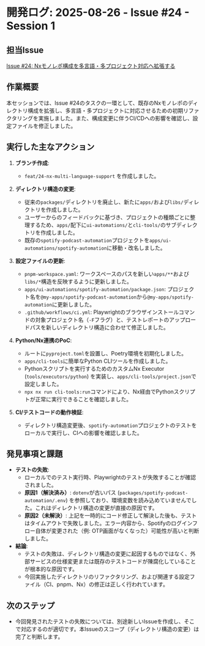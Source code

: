 # 開発ログ: 2025-08-26 - Issue #24 - Session 1

## 担当Issue
[Issue #24: Nxモノレポ構成を多言語・多プロジェクト対応へ拡張する](https://github.com/centervil/my-apps/issues/24)

## 作業概要
本セッションでは、Issue #24のタスクの一環として、既存のNxモノレポのディレクトリ構成を拡張し、多言語・多プロジェクトに対応させるための初期リファクタリングを実施しました。また、構成変更に伴うCI/CDへの影響を確認し、設定ファイルを修正しました。

## 実行した主なアクション

1.  **ブランチ作成**:
    -   `feat/24-nx-multi-language-support` を作成しました。

2.  **ディレクトリ構造の変更**:
    -   従来の`packages/`ディレクトリを廃止し、新たに`apps/`および`libs/`ディレクトリを作成しました。
    -   ユーザーからのフィードバックに基づき、プロジェクトの種類ごとに整理するため、`apps/`配下に`ui-automations/`と`cli-tools/`のサブディレクトリを作成しました。
    -   既存の`spotify-podcast-automation`プロジェクトを`apps/ui-automations/spotify-automation`に移動・改名しました。

3.  **設定ファイルの更新**:
    -   `pnpm-workspace.yaml`: ワークスペースのパスを新しい`apps/**`および`libs/*`構造を反映するように更新しました。
    -   `apps/ui-automations/spotify-automation/package.json`: プロジェクト名を`@my-apps/spotify-podcast-automation`から`@my-apps/spotify-automation`に更新しました。
    -   `.github/workflows/ci.yml`: Playwrightのブラウザインストールコマンドの対象プロジェクト名（`-F`フラグ）と、テストレポートのアップロードパスを新しいディレクトリ構造に合わせて修正しました。

4.  **Python/Nx連携のPoC**:
    -   ルートに`pyproject.toml`を設置し、Poetry環境を初期化しました。
    -   `apps/cli-tools`に簡単なPython CLIツールを作成しました。
    -   Pythonスクリプトを実行するためのカスタムNx Executor (`tools/executors/python`) を実装し、`apps/cli-tools/project.json`で設定しました。
    -   `npx nx run cli-tools:run`コマンドにより、Nx経由でPythonスクリプトが正常に実行できることを確認しました。

5.  **CI/テストコードの動作検証**:
    -   ディレクトリ構造変更後、`spotify-automation`プロジェクトのテストをローカルで実行し、CIへの影響を確認しました。

## 発見事項と課題

-   **テストの失敗**:
    -   ローカルでのテスト実行時、Playwrightのテストが失敗することが確認されました。
    -   **原因1（解決済み）**: `dotenv`が古いパス (`packages/spotify-podcast-automation/.env`) を参照しており、環境変数を読み込めていませんでした。これはディレクトリ構造の変更が直接の原因です。
    -   **原因2（未解決）**: 上記を一時的にコード修正して解決した後も、テストはタイムアウトで失敗しました。エラー内容から、Spotifyのログインフロー自体が変更された（例: OTP画面がなくなった）可能性が高いと判断しました。
-   **結論**:
    -   テストの失敗は、ディレクトリ構造の変更に起因するものではなく、外部サービスの仕様変更または既存のテストコードが陳腐化していることが根本的な原因です。
    -   今回実施したディレクトリのリファクタリング、および関連する設定ファイル（CI、pnpm、Nx）の修正は正しく行われています。

## 次のステップ
-   今回発見されたテストの失敗については、別途新しいIssueを作成し、そこで対応するのが適切です。本Issueのスコープ（ディレクトリ構造の変更）は完了と判断します。
